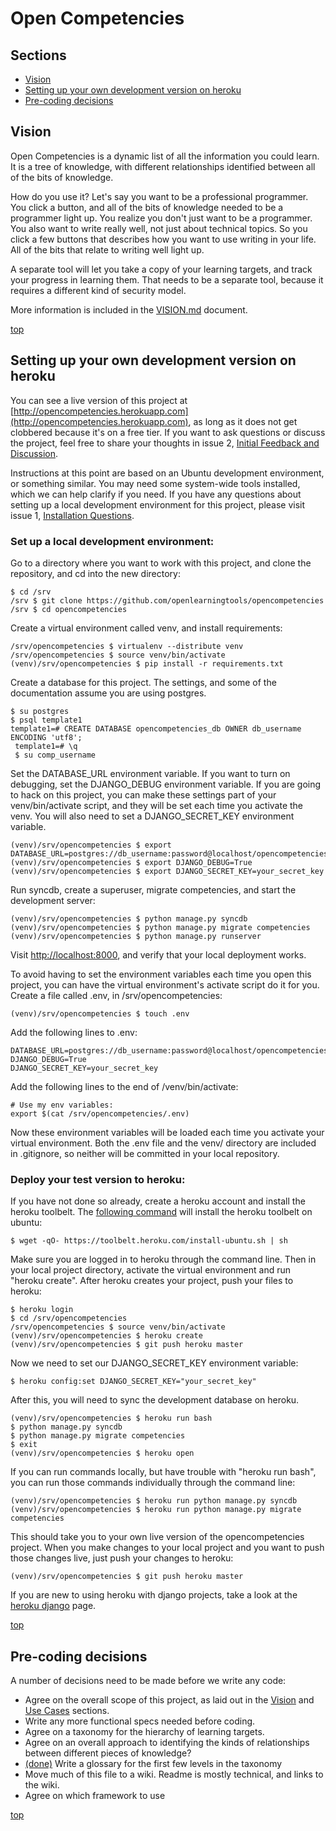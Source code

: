 <a name="top"></a>Open Competencies
===

Sections
---
- [Vision](#vision)
- [Setting up your own development version on heroku](#dev_setup)
- [Pre-coding decisions](#pre_coding_decisions)

<a name="vision"></a>Vision
-------
Open Competencies is a dynamic list of all the information you could learn.  It is a tree of knowledge, with different relationships identified between all of the bits of knowledge.

How do you use it?  Let's say you want to be a professional programmer.  You click a button, and all of the bits of knowledge needed to be a programmer light up.  You realize you don't just want to be a programmer.  You  also want to write really well, not just about technical topics.  So you click a few buttons that describes how you want to use writing in your life.  All of the bits that relate to writing well light up.

A separate tool will let you take a copy of your learning targets, and track your progress in learning them.  That needs to be a separate tool, because it requires a different kind of security model.

More information is included in the [VISION.md](https://github.com/openlearningtools/opencompetencies/blob/master/docs/VISION.md) document.

[top](#top)

<a name="dev_setup"></a>Setting up your own development version on heroku
---
You can see a live version of this project at [http://opencompetencies.herokuapp.com](http://opencompetencies.herokuapp.com), as long as it does not get clobbered because it's on a free tier.  If you want to ask questions or discuss the project, feel free to share your thoughts in issue 2, [Initial Feedback and Discussion](https://github.com/openlearningtools/opencompetencies/issues/2).

Instructions at this point are based on an Ubuntu development environment, or something similar. You may need some system-wide tools installed, which we can help clarify if you need. If you have any questions about setting up a local development environment for this project, please visit issue 1, [Installation Questions](https://github.com/openlearningtools/opencompetencies/issues/1).

### Set up a local development environment:
Go to a directory where you want to work with this project, and clone the repository, and cd into the new directory:

    $ cd /srv
    /srv $ git clone https://github.com/openlearningtools/opencompetencies
    /srv $ cd opencompetencies

Create a virtual environment called venv, and install requirements:

    /srv/opencompetencies $ virtualenv --distribute venv
    /srv/opencompetencies $ source venv/bin/activate
    (venv)/srv/opencompetencies $ pip install -r requirements.txt

Create a database for this project.  The settings, and some of the documentation assume you are using postgres.

    $ su postgres
    $ psql template1
    template1=# CREATE DATABASE opencompetencies_db OWNER db_username ENCODING 'utf8';
	 template1=# \q
	 $ su comp_username

Set the DATABASE_URL environment variable.  If you want to turn on debugging, set the DJANGO_DEBUG environment variable.  If you are going to hack on this project, you can make these settings part of your venv/bin/activate script, and they will be set each time you activate the venv. You will also need to set a DJANGO_SECRET_KEY environment variable.

    (venv)/srv/opencompetencies $ export DATABASE_URL=postgres://db_username:password@localhost/opencompetencies_db
    (venv)/srv/opencompetencies $ export DJANGO_DEBUG=True
    (venv)/srv/opencompetencies $ export DJANGO_SECRET_KEY=your_secret_key

Run syncdb, create a superuser, migrate competencies, and start the development server:

    (venv)/srv/opencompetencies $ python manage.py syncdb
    (venv)/srv/opencompetencies $ python manage.py migrate competencies
    (venv)/srv/opencompetencies $ python manage.py runserver

Visit [http://localhost:8000](http://localhost:8000), and verify that your local deployment works.

To avoid having to set the environment variables each time you open this project, you can have the virtual environment's activate script do it for you.  Create a file called .env, in /srv/opencompetencies:

    (venv)/srv/opencompetencies $ touch .env

Add the following lines to .env:

    DATABASE_URL=postgres://db_username:password@localhost/opencompetencies_db
    DJANGO_DEBUG=True
    DJANGO_SECRET_KEY=your_secret_key

Add the following lines to the end of /venv/bin/activate:

    # Use my env variables:
    export $(cat /srv/opencompetencies/.env)

Now these environment variables will be loaded each time you activate your virtual environment.  Both the .env file and the venv/ directory are included in .gitignore, so neither will be committed in your local repository.

### Deploy your test version to heroku:
If you have not done so already, create a heroku account and install the heroku toolbelt. The [following command](https://toolbelt.heroku.com/) will install the heroku toolbelt on ubuntu:

    $ wget -qO- https://toolbelt.heroku.com/install-ubuntu.sh | sh

Make sure you are logged in to heroku through the command line.  Then in your local project directory, activate the virtual environment and run "heroku create". After heroku creates your project, push your files to heroku:

    $ heroku login
    $ cd /srv/opencompetencies
    /srv/opencompetencies $ source venv/bin/activate
    (venv)/srv/opencompetencies $ heroku create
    (venv)/srv/opencompetencies $ git push heroku master

Now we need to set our DJANGO_SECRET_KEY environment variable:

    $ heroku config:set DJANGO_SECRET_KEY="your_secret_key"

After this, you will need to sync the development database on heroku.

    (venv)/srv/opencompetencies $ heroku run bash
    $ python manage.py syncdb
    $ python manage.py migrate competencies
    $ exit
    (venv)/srv/opencompetencies $ heroku open

If you can run commands locally, but have trouble with "heroku run bash", you can run those commands individually through the command line:

    (venv)/srv/opencompetencies $ heroku run python manage.py syncdb
    (venv)/srv/opencompetencies $ heroku run python manage.py migrate competencies

This should take you to your own live version of the opencompetencies project. When you make changes to your local project and you want to push those changes live, just push your changes to heroku:

    (venv)/srv/opencompetencies $ git push heroku master

If you are new to using heroku with django projects, take a look at the [heroku django](https://devcenter.heroku.com/articles/django) page.

[top](#top)

<a name="pre_coding_decisions"></a>Pre-coding decisions
---
A number of decisions need to be made before we write any code:
- Agree on the overall scope of this project, as laid out in the [Vision](#vision) and [Use Cases](#use_cases) sections.
- Write any more functional specs needed before coding.
- Agree on a taxonomy for the hierarchy of learning targets.
- Agree on an overall approach to identifying the kinds of relationships between different pieces of knowledge?
- [(done)](https://github.com/openlearningtools/opencompetencies/blob/master/docs/GLOSSARY.md) Write a glossary for the first few levels in the taxonomy
- Move much of this file to a wiki. Readme is mostly technical, and links to the wiki.
- Agree on which framework to use

[top](#top)
